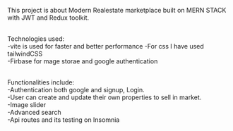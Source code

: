 This project is about Modern Realestate marketplace built on MERN STACK with JWT and Redux toolkit.</br></br>

Technologies used:</br>
-vite is used for faster and better performance
-For css I have used tailwindCSS</br>
-Firbase for mage storae and google authentication</br></br>

Functionalities include:</br>
-Authentication both google and signup, Login.</br>
-User can create and update their own properties to sell in market.</br>
-Image slider </br>
-Advanced search </br>
-Api routes and its testing on Insomnia </br>

